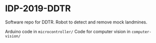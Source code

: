 # IDP-2019-DDTR

Software repo for DDTR. Robot to detect and remove mock landmines.

Arduino code in `microcontroller/`
Code for computer vision in `computer-vision/`
